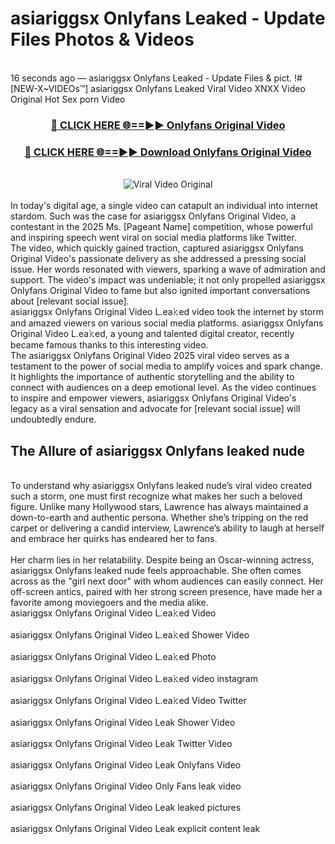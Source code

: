 # asiariggsx Onlyfans Leaked - Update Files Photos & Videos 
<br>
16 seconds ago — asiariggsx Onlyfans Leaked - Update Files & pict. !#[NEW-X~VIDEOs™] asiariggsx Onlyfans Leaked Viral Video XNXX Video Original Hot Sex porn Video
<br>
<div align="center">
<h3><a href="http://freeplayer.one?title=asiariggsx&ref=25OR" rel="nofollow">🔴 CLICK HERE 🌐==►► Onlyfans Original Video</a></h3>
<h3><a href="http://freeplayer.one?title=asiariggsx&ref=25OR" rel="nofollow">🔴 CLICK HERE 🌐==►► Download Onlyfans Original Video</a></h3>
<br>
<a href="http://freeplayer.one?title=asiariggsx&ref=25OR" rel="nofollow" data-target="animated-image.originalLink"><img src="https://i.ibb.co.com/xMMVF88/686577567.gif" alt="Viral Video Original" style="max-width: 100%; display: inline-block;" data-target="animated-image.originalImage"></a>
</div>
<br>
In today's digital age, a single video can catapult an individual into internet stardom. Such was the case for asiariggsx Onlyfans Original Video, a contestant in the 2025 Ms. [Pageant Name] competition, whose powerful and inspiring speech went viral on social media platforms like Twitter.
<br>
The video, which quickly gained traction, captured asiariggsx Onlyfans Original Video's passionate delivery as she addressed a pressing social issue. Her words resonated with viewers, sparking a wave of admiration and support. The video's impact was undeniable; it not only propelled asiariggsx Onlyfans Original Video to fame but also ignited important conversations about [relevant social issue].
<br>
asiariggsx Onlyfans Original Video L.ea𝚔ed video took the internet by storm and amazed viewers on various social media platforms. asiariggsx Onlyfans Original Video L.ea𝚔ed, a young and talented digital creator, recently became famous thanks to this interesting video.
<br>
The asiariggsx Onlyfans Original Video 2025 viral video serves as a testament to the power of social media to amplify voices and spark change. It highlights the importance of authentic storytelling and the ability to connect with audiences on a deep emotional level. As the video continues to inspire and empower viewers, asiariggsx Onlyfans Original Video's legacy as a viral sensation and advocate for [relevant social issue] will undoubtedly endure.
<br>
<h2>The Allure of asiariggsx Onlyfans leaked nude</h2>
<br>
To understand why asiariggsx Onlyfans leaked nude’s viral video created such a storm, one must first recognize what makes her such a beloved figure. Unlike many Hollywood stars, Lawrence has always maintained a down-to-earth and authentic persona. Whether she’s tripping on the red carpet or delivering a candid interview, Lawrence’s ability to laugh at herself and embrace her quirks has endeared her to fans.
<br><br>
Her charm lies in her relatability. Despite being an Oscar-winning actress, asiariggsx Onlyfans leaked nude feels approachable. She often comes across as the "girl next door" with whom audiences can easily connect. Her off-screen antics, paired with her strong screen presence, have made her a favorite among moviegoers and the media alike.
<br>
asiariggsx Onlyfans Original Video L.ea𝚔ed Video
<br><br>
asiariggsx Onlyfans Original Video L.ea𝚔ed Shower Video
<br><br>
asiariggsx Onlyfans Original Video L.ea𝚔ed Photo
<br><br>
asiariggsx Onlyfans Original Video L.ea𝚔ed video instagram
<br><br>
asiariggsx Onlyfans Original Video L.ea𝚔ed Video Twitter
<br><br>
asiariggsx Onlyfans Original Video Leak Shower Video
<br><br>
asiariggsx Onlyfans Original Video Leak Twitter Video
<br><br>
asiariggsx Onlyfans Original Video Leak Onlyfans Video
<br><br>
asiariggsx Onlyfans Original Video Only Fans leak video
<br><br>
asiariggsx Onlyfans Original Video Leak leaked pictures
<br><br>
asiariggsx Onlyfans Original Video Leak explicit content leak